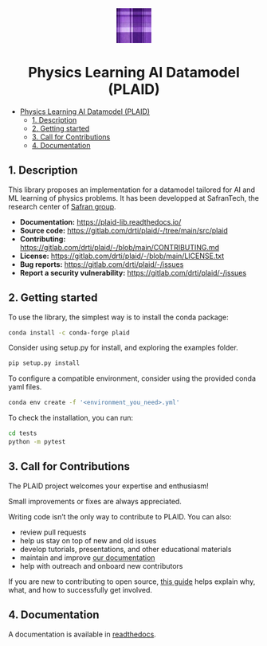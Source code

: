 <div align="center">
<img src="docs/source/images/plaid.jpg" width="70">

# Physics Learning AI Datamodel (PLAID)

</div>


- [Physics Learning AI Datamodel (PLAID)](#physics-learning-ai-datamodel-plaid)
  - [1. Description](#1-description)
  - [2. Getting started](#2-getting-started)
  - [3. Call for Contributions](#3-call-for-contributions)
  - [4. Documentation](#4-documentation)


## 1. Description

This library proposes an implementation for a datamodel tailored for AI and ML learning of physics problems.
It has been developped at SafranTech, the research center of [Safran group](https://www.safran-group.com/).

- **Documentation:** https://plaid-lib.readthedocs.io/
- **Source code:** https://gitlab.com/drti/plaid/-/tree/main/src/plaid
- **Contributing:** https://gitlab.com/drti/plaid/-/blob/main/CONTRIBUTING.md
- **License:** https://gitlab.com/drti/plaid/-/blob/main/LICENSE.txt
- **Bug reports:** https://gitlab.com/drti/plaid/-/issues
- **Report a security vulnerability:** https://gitlab.com/drti/plaid/-/issues


## 2. Getting started

To use the library, the simplest way is to install the conda package:

```bash
conda install -c conda-forge plaid
```

Consider using setup.py for install, and exploring the examples folder.

```bash
pip setup.py install
```

To configure a compatible environment, consider using the provided conda yaml files.

```bash
conda env create -f '<environment_you_need>.yml'
```

To check the installation, you can run:
```bash
cd tests
python -m pytest
```

## 3. Call for Contributions

The PLAID project welcomes your expertise and enthusiasm!

Small improvements or fixes are always appreciated.

Writing code isn’t the only way to contribute to PLAID. You can also:
- review pull requests
- help us stay on top of new and old issues
- develop tutorials, presentations, and other educational materials
- maintain and improve [our documentation](https://plaid-lib.readthedocs.io/)
- help with outreach and onboard new contributors

If you are new to contributing to open source, [this guide](https://opensource.guide/how-to-contribute/) helps explain why, what,
and how to successfully get involved.

## 4. Documentation

A documentation is available in [readthedocs](https://plaid-lib.readthedocs.io/).
